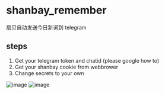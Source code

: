 # shanbay_remember
扇贝自动发送今日新词到 telegram

## steps 
1. Get your telegram token and chatid (please google how to)
2. Get your shanbay cookie from webbrower
3. Change secrets to your own

![image](https://user-images.githubusercontent.com/15976103/100818317-d6436300-3484-11eb-945d-8c5fb72f4ce4.png)
![image](https://user-images.githubusercontent.com/15976103/100818363-f07d4100-3484-11eb-9d4c-23d4182ad4af.png)
